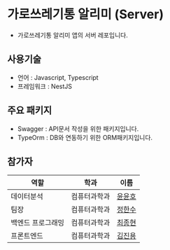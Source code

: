 # 가로쓰레기통 알리미 (Server)
- 가로쓰레기통 알리미 앱의 서버 레포입니다.

## 사용기술
- 언어 : Javascript, Typescript
- 프레임워크 : NestJS

## 주요 패키지
- Swagger : API문서 작성을 위한 패키지입니다.
- TypeOrm : DB와 연동하기 위한 ORM패키지입니다.


## 참가자
|역할|학과|이름|
|---------|------------|-------|
|데이터분석|컴퓨터과학과|[윤윤호](https://github.com/YUN-YUNHO)|
|팀장|컴퓨터과학과|[정한수](https://github.com/8471919)|
|백엔드 프로그래밍| 컴퓨터과학과 |[최종현](https://github.com/lun4-light)
|프론트엔드|컴퓨터과학과|[김진용](https://github.com/imagine97kim)|
